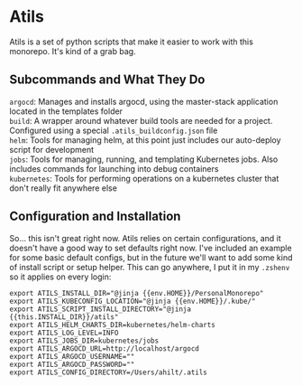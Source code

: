 # Atils
Atils is a set of python scripts that make it easier to work with this monorepo. It's kind of a grab bag.

## Subcommands and What They Do
`argocd`: Manages and installs argocd, using the master-stack application located in the templates folder  
`build`: A wrapper around whatever build tools are needed for a project. Configured using a special `.atils_buildconfig.json` file  
`helm`: Tools for managing helm, at this point just includes our auto-deploy script for development  
`jobs`: Tools for managing, running, and templating Kubernetes jobs. Also includes commands for launching into debug containers  
`kubernetes`: Tools for performing operations on a kubernetes cluster that don't really fit anywhere else  

## Configuration and Installation
So... this isn't great right now. Atils relies on certain configurations, and it doesn't have a good way to set defaults right now. I've included an example for some basic default configs, but in the future we'll want to add some kind of install script or setup helper. This can go anywhere, I put it in my `.zshenv` so it applies on every login:

```
export ATILS_INSTALL_DIR="@jinja {{env.HOME}}/PersonalMonorepo"
export ATILS_KUBECONFIG_LOCATION="@jinja {{env.HOME}}/.kube/"
export ATILS_SCRIPT_INSTALL_DIRECTORY="@jinja {{this.INSTALL_DIR}}/atils"
export ATILS_HELM_CHARTS_DIR=kubernetes/helm-charts
export ATILS_LOG_LEVEL=INFO
export ATILS_JOBS_DIR=kubernetes/jobs
export ATILS_ARGOCD_URL=http://localhost/argocd
export ATILS_ARGOCD_USERNAME=""
export ATILS_ARGOCD_PASSWORD=""
export ATILS_CONFIG_DIRECTORY=/Users/ahilt/.atils
```